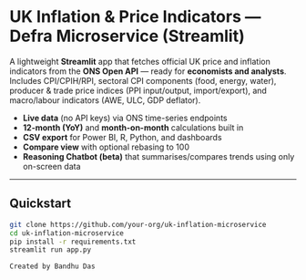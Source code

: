 # UK Inflation & Price Indicators — Defra Microservice (Streamlit)

A lightweight **Streamlit** app that fetches official UK price and inflation indicators from the **ONS Open API** —
ready for **economists and analysts**. Includes CPI/CPIH/RPI, sectoral CPI components (food, energy, water),
producer & trade price indices (PPI input/output, import/export), and macro/labour indicators (AWE, ULC, GDP deflator).

- **Live data** (no API keys) via ONS time-series endpoints
- **12-month (YoY)** and **month-on-month** calculations built in
- **CSV export** for Power BI, R, Python, and dashboards
- **Compare view** with optional rebasing to 100
- **Reasoning Chatbot (beta)** that summarises/compares trends using only on-screen data

---

## Quickstart

```bash
git clone https://github.com/your-org/uk-inflation-microservice
cd uk-inflation-microservice
pip install -r requirements.txt
streamlit run app.py

Created by Bandhu Das
